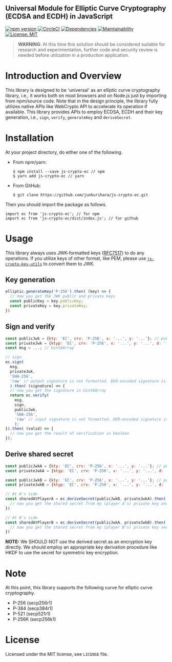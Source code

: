 Universal Module for Elliptic Curve Cryptography (ECDSA and ECDH) in JavaScript
--
[![npm version](https://badge.fury.io/js/js-crypto-ec.svg)](https://badge.fury.io/js/js-crypto-ec)
[![CircleCI](https://circleci.com/gh/junkurihara/js-crypto-ec.svg?style=svg)](https://circleci.com/gh/junkurihara/js-crypto-ec)
[![Dependencies](https://david-dm.org/junkurihara/js-crypto-ec.svg)](https://david-dm.org/junkurihara/js-crypto-ec)
[![Maintainability](https://api.codeclimate.com/v1/badges/09df14b9efc50c7967ab/maintainability)](https://codeclimate.com/github/junkurihara/js-crypto-ec/maintainability)
[![License: MIT](https://img.shields.io/badge/License-MIT-yellow.svg)](https://opensource.org/licenses/MIT)

> **WARNING**: At this time this solution should be considered suitable for research and experimentation, further code and security review is needed before utilization in a production application.

# Introduction and Overview
This library is designed to be 'universal' as an elliptic curve cryptography library, i.e., it works both on most browsers and on Node.js just by importing from npm/source code. Note that in the design principle, the library fully utilizes native APIs like WebCrypto API to accelerate its operation if available. This library provides APIs to employ ECDSA, ECDH and their key generation, i.e., `sign`, `verify`, `generateKey` and `deriveSecret`.

# Installation
At your project directory, do either one of the following.

- From npm/yarn:
  ```shell
  $ npm install --save js-crypto-ec // npm
  $ yarn add js-crypto-ec // yarn
  ```
- From GitHub:
  ```shell
  $ git clone https://github.com/junkurihara/js-crypto-ec.git
  ```

Then you should import the package as follows.
```shell
import ec from 'js-crypto-ec'; // for npm
import ec from 'js-crypto-ec/dist/index.js'; // for github
```
  
# Usage
This library always uses JWK-formatted keys ([RFC7517](https://tools.ietf.org/html/rfc7517)) to do any operations. If you utilize keys of other format, like PEM, please use [`js-crypto-key-utils`](https://github.com/junkurihara/js-crypto-key-utils) to convert them to JWK.

## Key generation
```javascript
elliptic.generateKey('P-256').then( (key) => {
  // now you get the JWK public and private keys
  const publicKey = key.publicKey;
  const privateKey = key.privateKey;
})
```

## Sign and verify
```javascript
const publicJwk = {kty: 'EC', crv: 'P-256', x: '...', y: '...'}; // public key
const privateJwk = {ktyp: 'EC', crv: 'P-256', x: '...', y: '...', d: '...'}; // paired private key
const msg = ...; // Uint8Array

// sign
ec.sign(
  msg,
  privateJwk,
  'SHA-256',
  'raw' // output signature is not formatted. DER-encoded signature is available with 'der'.
  ).then( (signature) => {
  // now you get the signature in Uint8Array
  return ec.verify(
    msg,
    sign,
    publicJwk,
    'SHA-256',
    'raw' // input signature is not formatted. DER-encoded signature is available with 'der'. 
    );  
}).then( (valid) => {
  // now you get the result of verification in boolean
});
```
## Derive shared secret
```javascript
const publicJwkA = {kty: 'EC', crv: 'P-256', x: '...', y: '...'}; // public key of player A
const privateJwkA = {ktyp: 'EC', crv: 'P-256', x: '...', y: '...', d: '...'}; // paired private key of player A

const publicJwkB = {kty: 'EC', crv: 'P-256', x: '...', y: '...'}; // public key of player B
const privateJwkB = {ktyp: 'EC', crv: 'P-256', x: '...', y: '...', d: '...'}; // paired private key of player B

// At A's side
const sharedAtPlayerA = ec.deriveSecret(publicJwkB, privateJwkA).then( (secretAtA) => {
  // now you get the shared secret from my (player A's) private key and player B's public key
})

// At B's side
const sharedAtPlayerB = ec.deriveSecret(publicJwkA, privateJwkB).then( (secretAtB) => {
  // now you get the shared secret from my (player B's) private key and player A's public key
})
```
**NOTE:** We SHOULD NOT use the derived secret as an encryption key directly. We should employ an appropriate key derivation procedure like HKDF to use the secret for symmetric key encryption.

# Note
At this point, this library supports the following curve for elliptic curve cryptography.
- P-256 (secp256r1)
- P-384 (secp384r1)
- P-521 (secp521r1)
- P-256K (secp256k1)

# License
Licensed under the MIT license, see `LICENSE` file.